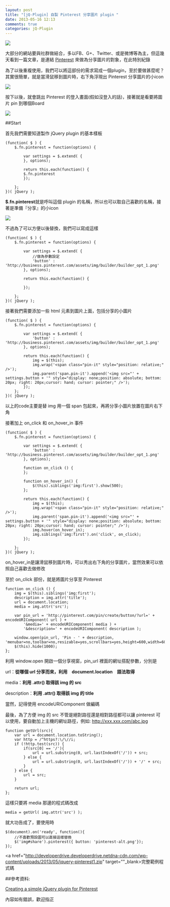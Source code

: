 ```yaml
---
layout: post
title: "[jQ-Plugin] 自製 Pinterest 分享圖片 plugin "
date: 2013-05-16 12:13
comments: true
categories: jQ-Plugin
---
```


<img src="https://si0.twimg.com/profile_images/2725838700/32f4e2dce13c0b983003eaa10efea6a5.png" />

大部分的網站要與社群做結合，多以FB、G+、Twitter、或是微博等為主，但這幾天看到一篇文章，是連結 <a href="http://pinterest.com/" target="_blank">Pinterest</a> 來做為分享圖片的對象，在此特別紀錄

<!--more-->

為了以後重複使用，我們可以將這部份的需求寫成一個plugin，至於要做甚麼呢？其實很簡單，就是當滑鼠移到圖片時，右下角浮現出 Pinterest 分享圖片的小icon

<img src="https://lh6.googleusercontent.com/-3uQelUPbt2g/UZSmojbUPxI/AAAAAAAACcA/uPWSGQBZYoQ/w170-h167-no/2013-05-16_162143.jpg" />

按下以後，就會跳出 Pinterest 的登入畫面(假如沒登入的話)，接著就是看要將圖片 pin 到哪個Board

<img src="https://lh6.googleusercontent.com/-XgxZfhKtXHg/UZSmpJlu9TI/AAAAAAAACcI/hrXNi19FHlc/w856-h463-no/2013-05-16_162258.jpg" />

##Start

首先我們需要知道製作 jQuery plugin 的基本樣板

	(function( $ ) {
		$.fn.pinterest = function(options) {
			
			var settings = $.extend( {                    
			}, options);
			
			return this.each(function() {    
			$.fn.pinterest
			});

		};
	})( jQuery );
	
**$.fn.pinterest**就是呼叫這個 plugin 的名稱，所以也可以取自己喜歡的名稱，接著是準備『分享』的小icon

<img src="http://business.pinterest.com/assets/img/builder/builder_opt_1.png" />

不過為了可以方便以後替換，我們可以寫成這樣

	(function( $ ) {
		$.fn.pinterest = function(options) {
			
			var settings = $.extend( {
				//做為參數設定
				'button' : 'http://business.pinterest.com/assets/img/builder/builder_opt_1.png'
			}, options);
				
			return this.each(function() {    
			
			});

		};
	})( jQuery );


接著我們需要添加一些 html 元素到圖片上面，包括分享的小圖片

	(function( $ ) {
		$.fn.pinterest = function(options) {
			
			var settings = $.extend( {
				'button' : 'http://business.pinterest.com/assets/img/builder/builder_opt_1.png'
			}, options);
						
			return this.each(function() {    
				img = $(this);
				img.wrap('<span class="pin-it" style="position: relative;" />');
				img.parent('span.pin-it').append('<img src="' + settings.button + '" style="display: none;position: absolute; bottom: 20px; right: 20px;cursor: hand; cursor: pointer;" />');
			});
		};
	})( jQuery );

以上的code主要是替 img 用一個 span 包起來，再將分享小圖片放置在圖片右下角

接著加上 on_click 和 on_hover_in 事件

	(function( $ ) {
		$.fn.pinterest = function(options) {
			
			var settings = $.extend( {
				'button' : 'http://business.pinterest.com/assets/img/builder/builder_opt_1.png'
			}, options);
			
			function on_click () {         
			};
			
			function on_hover_in() {
				$(this).siblings('img:first').show(500);
			};    
			
			return this.each(function() {    
				img = $(this);
				img.wrap('<span class="pin-it" style="position: relative;" />');
				img.parent('span.pin-it').append('<img src="' + settings.button + '" style="display: none;position: absolute; bottom: 20px; right: 20px;cursor: hand; cursor: pointer;" />');
				img.hover(on_hover_in);
				img.siblings('img:first').on('click', on_click);
			});

		};
	})( jQuery );
	
on_hover_in是讓滑鼠移到圖片時，可以秀出右下角的分享圖片，當然效果可以依照自己喜歡去做修改

至於 on_click 部份，就是將圖片分享至 Pinterest

	function on_click () {
		img = $(this).siblings('img:first');
		description = img.attr('title');
		url = document.location;
		media = img.attr('src');

		var pin_url = 'http://pinterest.com/pin/create/button/?url=' + encodeURIComponent( url ) +
			'&media=' + encodeURIComponent( media ) +
			'&description=' + encodeURIComponent( description );
		
		window.open(pin_url, 'Pin - ' + description, 'menubar=no,toolbar=no,resizable=yes,scrollbars=yes,height=600,width=600');
		$(this).hide(1000);
	};

利用 window.open 開啟一個分享視窗，pin_url 裡面的網址搭配參數，分別是

url：**從哪個 url 分享而來，利用　document.location　語法取得**

media：**利用 .attr() 取得該 img 的 src**

description：**利用 .attr() 取得該 img 的 title**

當然，記得使用 encodeURIComponent 做編碼

最後，為了方便 img 的 src 不管是絕對路徑還是相對路徑都可以讓 pinterest 可以使用，要自動加上主機的網址路徑，例如: http://xxx.xxx.com/abc.jpg

	function getUrl(src){
		var url = document.location.toString();
		var http = /^https?:\/\//i;
		if (!http.test(src)) {
			if(src[0] == '/'){
				url = url.substring(0, url.lastIndexOf('/')) + src;
			} else {
				url = url.substring(0, url.lastIndexOf('/')) + '/' + src;
			}
		} else {
			url = src;
		}
		
		return url;
	};
	
這樣只要將 media 那邊的程式碼改成

	media = getUrl( img.attr('src') );
	
就大功告成了，要使用時

	$(document).on('ready', function(){
		//不喜歡預設圖可以直接這樣替換
		$('img#share').pinterest({ button: 'pinterest-alt.png'});
	});

<a href="http://developerdrive.developerdrive.netdna-cdn.com/wp-content/uploads/2013/05/jquery-pinterest1.zip" target=""_blank>完整範例程式碼</a>

##參考資料:

<a href="http://www.developerdrive.com/2013/05/creating-a-simple-jquery-plugin-for-pinterest/" target="_blank">Creating a simple jQuery plugin for Pinterest</a>

內容如有錯誤，歡迎指正